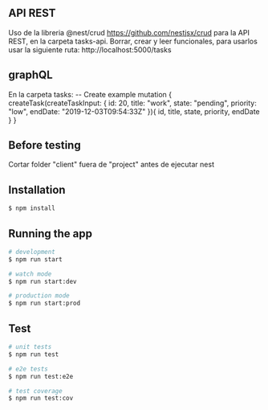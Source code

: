 ## API REST
Uso de la libreria @nest/crud https://github.com/nestjsx/crud para la API REST, en la carpeta tasks-api. Borrar, crear y leer funcionales, para usarlos usar la siguiente ruta: http://localhost:5000/tasks

## graphQL 
En la carpeta tasks:
-- Create example 
mutation {
  createTask(createTaskInput: {
    id: 20,
    title: "work",
    state: "pending",
    priority: "low",
    endDate: "2019-12-03T09:54:33Z"
  }){
    id,
    title,
    state,
    priority,
    endDate
  }
}


## Before testing
Cortar folder "client" fuera de "project" antes de ejecutar nest

## Installation

```bash
$ npm install
```

## Running the app

```bash
# development
$ npm run start

# watch mode
$ npm run start:dev

# production mode
$ npm run start:prod
```

## Test

```bash
# unit tests
$ npm run test

# e2e tests
$ npm run test:e2e

# test coverage
$ npm run test:cov
```